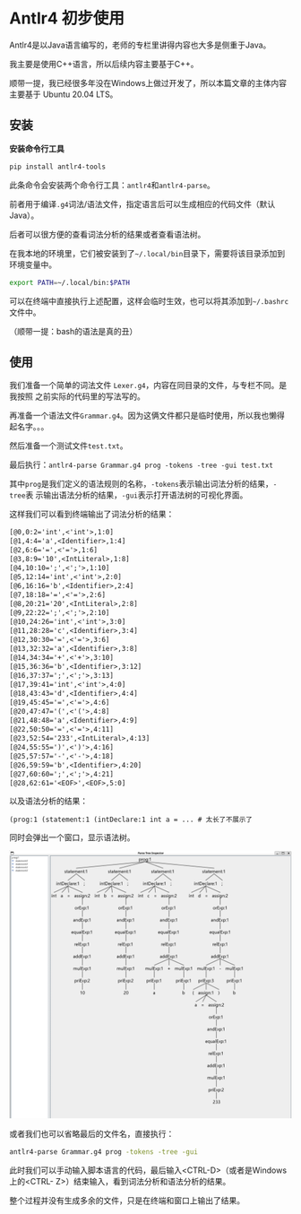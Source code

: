 # Antlr4 初步使用

Antlr4是以Java语言编写的，老师的专栏里讲得内容也大多是侧重于Java。

我主要是使用C++语言，所以后续内容主要基于C++。

顺带一提，我已经很多年没在Windows上做过开发了，所以本篇文章的主体内容主要基于 Ubuntu 20.04 LTS。

## 安装

**安装命令行工具**

```bash
pip install antlr4-tools
```

此条命令会安装两个命令行工具：`antlr4`和`antlr4-parse`。

前者用于编译`.g4`词法/语法文件，指定语言后可以生成相应的代码文件（默认Java）。

后者可以很方便的查看词法分析的结果或者查看语法树。

在我本地的环境里，它们被安装到了`~/.local/bin`目录下，需要将该目录添加到环境变量中。

```bash
export PATH=~/.local/bin:$PATH
```

可以在终端中直接执行上述配置，这样会临时生效，也可以将其添加到`~/.bashrc`文件中。

（顺带一提：bash的语法是真的丑）

## 使用

我们准备一个简单的词法文件 `Lexer.g4`，内容在同目录的文件，与专栏不同。是我按照
之前实际的代码里的写法写的。

再准备一个语法文件`Grammar.g4`。因为这俩文件都只是临时使用，所以我也懒得起名字。。。

然后准备一个测试文件`test.txt`。

最后执行：`antlr4-parse Grammar.g4 prog -tokens -tree -gui test.txt`

其中`prog`是我们定义的语法规则的名称，`-tokens`表示输出词法分析的结果，`-tree`表
示输出语法分析的结果，`-gui`表示打开语法树的可视化界面。

这样我们可以看到终端输出了词法分析的结果：

```
[@0,0:2='int',<'int'>,1:0]
[@1,4:4='a',<Identifier>,1:4]
[@2,6:6='=',<'='>,1:6]
[@3,8:9='10',<IntLiteral>,1:8]
[@4,10:10=';',<';'>,1:10]
[@5,12:14='int',<'int'>,2:0]
[@6,16:16='b',<Identifier>,2:4]
[@7,18:18='=',<'='>,2:6]
[@8,20:21='20',<IntLiteral>,2:8]
[@9,22:22=';',<';'>,2:10]
[@10,24:26='int',<'int'>,3:0]
[@11,28:28='c',<Identifier>,3:4]
[@12,30:30='=',<'='>,3:6]
[@13,32:32='a',<Identifier>,3:8]
[@14,34:34='+',<'+'>,3:10]
[@15,36:36='b',<Identifier>,3:12]
[@16,37:37=';',<';'>,3:13]
[@17,39:41='int',<'int'>,4:0]
[@18,43:43='d',<Identifier>,4:4]
[@19,45:45='=',<'='>,4:6]
[@20,47:47='(',<'('>,4:8]
[@21,48:48='a',<Identifier>,4:9]
[@22,50:50='=',<'='>,4:11]
[@23,52:54='233',<IntLiteral>,4:13]
[@24,55:55=')',<')'>,4:16]
[@25,57:57='-',<'-'>,4:18]
[@26,59:59='b',<Identifier>,4:20]
[@27,60:60=';',<';'>,4:21]
[@28,62:61='<EOF>',<EOF>,5:0]
```

以及语法分析的结果：

```
(prog:1 (statement:1 (intDeclare:1 int a = ... # 太长了不展示了
```

同时会弹出一个窗口，显示语法树。

![test_AST.png](./images/test_AST.png)

或者我们也可以省略最后的文件名，直接执行：

```bash
antlr4-parse Grammar.g4 prog -tokens -tree -gui
```

此时我们可以手动输入脚本语言的代码，最后输入\<CTRL-D\>（或者是Windows上的\<CTRL-
Z\>）结束输入，看到词法分析和语法分析的结果。

整个过程并没有生成多余的文件，只是在终端和窗口上输出了结果。
